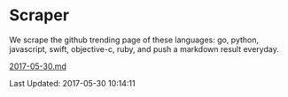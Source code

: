 # Scraper

We scrape the github trending page of these languages: go, python, javascript, swift, objective-c, ruby, and push a markdown result everyday.

[2017-05-30.md](https://github.com/henson/Scraper/blob/master/2017-05-30.md)

Last Updated: 2017-05-30 10:14:11